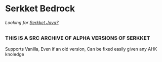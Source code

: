 # Serkket Bedrock
###### Looking for [Serkket Java?](https://github.com/Epicgamernate/Serkket/)
### THIS IS A SRC ARCHIVE OF ALPHA VERSIONS OF SERKKET

Supports Vanilla, Even if an old version, Can be fixed easily given any AHK knoledge
